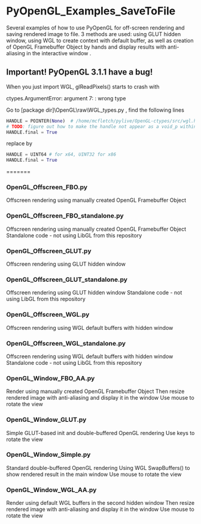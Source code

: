 # PyOpenGL_Examples_SaveToFile
Several examples of how to use PyOpenGL for off-screen rendering and saving rendered image to file. 3 methods are used: using GLUT hidden window, using WGL to create context with default buffer, as well as creation of OpenGL Framebuffer Object by hands and display results with anti-aliasing in the interactive window .

## Important! PyOpenGL 3.1.1 have a bug!

When you just import WGL, glReadPixels() starts to crash with

ctypes.ArgumentError: argument 7: : wrong type

Go to [package dir]\OpenGL\raw\WGL_types.py , find the following lines

```python
HANDLE = POINTER(None)  # /home/mcfletch/pylive/OpenGL-ctypes/src/wgl.h:60
# TODO: figure out how to make the handle not appear as a void_p within the code...
HANDLE.final = True
```

replace by

```python
HANDLE = UINT64 # for x64, UINT32 for x86
HANDLE.final = True
```

=======
### OpenGL_Offscreen_FBO.py
Offscreen rendering using manually created OpenGL Framebuffer Object

### OpenGL_Offscreen_FBO_standalone.py
Offscreen rendering using manually created OpenGL Framebuffer Object
Standalone code - not using LibGL from this repository

### OpenGL_Offscreen_GLUT.py
Offscreen rendering using GLUT hidden window

### OpenGL_Offscreen_GLUT_standalone.py
Offscreen rendering using GLUT hidden window
Standalone code - not using LibGL from this repository

### OpenGL_Offscreen_WGL.py
Offscreen rendering using WGL default buffers with hidden window

### OpenGL_Offscreen_WGL_standalone.py
Offscreen rendering using WGL default buffers with hidden window
Standalone code - not using LibGL from this repository

### OpenGL_Window_FBO_AA.py
Render using manually created OpenGL Framebuffer Object
Then resize rendered image with anti-aliasing and display it in the window
Use mouse to rotate the view

### OpenGL_Window_GLUT.py
Simple GLUT-based init and double-buffered OpenGL rendering
Use keys to rotate the view

### OpenGL_Window_Simple.py
Standard double-buffered OpenGL rendering
Using WGL SwapBuffers() to show rendered result in the main window
Use mouse to rotate the view

### OpenGL_Window_WGL_AA.py
Render using default WGL buffers in the second hidden window
Then resize rendered image with anti-aliasing and display it in the window
Use mouse to rotate the view
